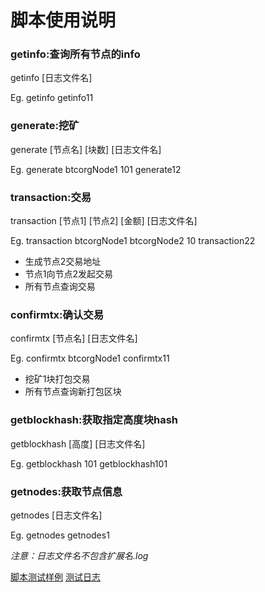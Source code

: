 # 脚本使用说明


### getinfo:查询所有节点的info
getinfo [日志文件名]

Eg. getinfo getinfo11
### generate:挖矿
generate [节点名] [块数] [日志文件名]

Eg. generate btcorgNode1 101 generate12
### transaction:交易
transaction [节点1] [节点2] [金额] [日志文件名]

Eg. transaction btcorgNode1 btcorgNode2 10 transaction22
- 生成节点2交易地址
- 节点1向节点2发起交易
- 所有节点查询交易
### confirmtx:确认交易
confirmtx [节点名] [日志文件名]

Eg. confirmtx btcorgNode1 confirmtx11
- 挖矿1块打包交易
- 所有节点查询新打包区块
### getblockhash:获取指定高度块hash
getblockhash [高度] [日志文件名]

Eg. getblockhash 101 getblockhash101
### getnodes:获取节点信息
getnodes [日志文件名]

Eg. getnodes getnodes1

_注意：日志文件名不包含扩展名.log_

[脚本测试样例](https://github.com/btcgroup2/tools/blob/master/脚本测试样例v4.pdf)
[测试日志](https://github.com/btcgroup2/test-log)
